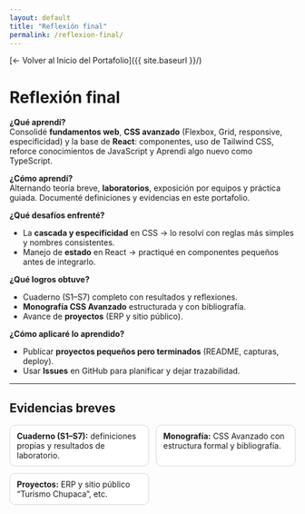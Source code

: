 ```yaml
---
layout: default
title: "Reflexión final"
permalink: /reflexion-final/
---
```


<!-- Header: imagen específica para esta página -->
<style>
  .page-header{
    background-image:
      linear-gradient(rgba(0,0,0,.55), rgba(0,0,0,.55)),
      url("https://0701.static.prezi.com/preview/v2/mbfep2veof36phuudtonwd5fqh6jc3sachvcdoaizecfr3dnitcq_3_0.png");
    background-size: cover;
    background-position: center;
    color:#fff !important;
  }
  .project-name,.project-tagline{color:#fff !important;}
  .muted{color:#4b5563}
  .kpi{display:grid;grid-template-columns:repeat(auto-fit,minmax(240px,1fr));gap:12px;margin:12px 0}
  .kpi>div{border:1px solid #d1d5db;border-radius:10px;padding:10px 12px;background:#fff}
</style>

[← Volver al Inicio del Portafolio]({{ site.baseurl }}/)

# Reflexión final

**¿Qué aprendí?**  
Consolidé **fundamentos web**, **CSS avanzado** (Flexbox, Grid, responsive, especificidad) y la base de **React**: componentes, uso de Tailwind CSS, reforce conocimientos de JavaScript y Aprendi algo nuevo como TypeScript.

**¿Cómo aprendí?**  
Alternando teoría breve, **laboratorios**, exposición por equipos y práctica guiada. Documenté definiciones y evidencias en este portafolio.

**¿Qué desafíos enfrenté?**  
- La **cascada y especificidad** en CSS → lo resolví con reglas más simples y nombres consistentes.  
- Manejo de **estado** en React → practiqué en componentes pequeños antes de integrarlo.

**¿Qué logros obtuve?**  
- Cuaderno (S1–S7) completo con resultados y reflexiones.  
- **Monografía CSS Avanzado** estructurada y con bibliografía.  
- Avance de **proyectos** (ERP y sitio público).

**¿Cómo aplicaré lo aprendido?**  
- Publicar **proyectos pequeños pero terminados** (README, capturas, deploy).  
- Usar **Issues** en GitHub para planificar y dejar trazabilidad.


---

## Evidencias breves
<div class="kpi">
  <div><strong>Cuaderno (S1–S7):</strong> definiciones propias y resultados de laboratorio.</div>
  <div><strong>Monografía:</strong> CSS Avanzado con estructura formal y bibliografía.</div>
  <div><strong>Proyectos:</strong> ERP y sitio público “Turismo Chupaca”, etc.</div>
</div>

</p>
